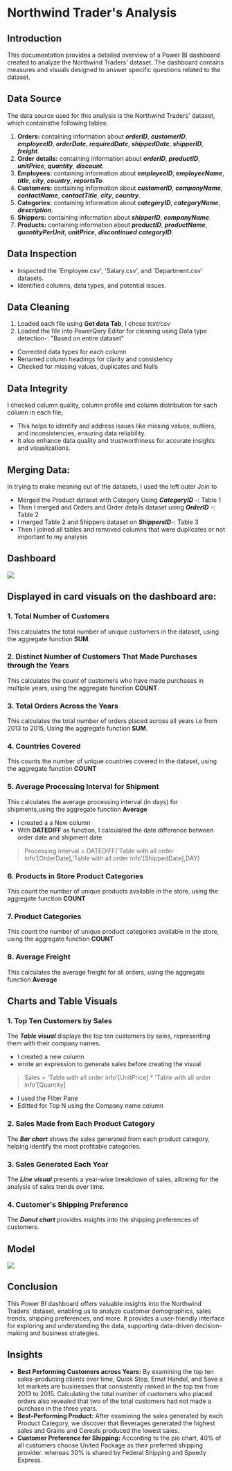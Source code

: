 # Northwind Trader's Analysis
## Introduction
This documentation provides a detailed overview of a Power BI dashboard created to analyze the Northwind Traders' dataset. The dashboard contains measures and visuals designed to answer specific questions related to the dataset.
## Data Source
The data source used for this analysis is the Northwind Traders' dataset, which containsthe following tables:
1. **Orders:** containing information about **_orderID_**,	**_customerID_**,	**_employeeID_**,	**_orderDate_**, **_requiredDate_**,	**_shippedDate_**,	**_shipperID_**,	**_freight_**.
2. **Order details:** containing information about **_orderID_**,	**_productID_**,	**_unitPrice_**,	**_quantity_**,	**_discount_**.
3. **Employees:** containing information about **_employeeID_**,	**_employeeName_**,	**_title_**,	**_city_**,	**_country_**,	**_reportsTo_**.
4. **Customers:** containing information about **_customerID_**,	**_companyName_**,	**_contactName_**,	**_contactTitle_**,	**_city_**,	**_country_**.
5. **Categories:** containing information about **_categoryID_**,	**_categoryName_**,	**_description_**.
6. **Shippers:** containing information about **_shipperID_**,	**_companyName_**.
7. **Products:** containing information about **_productID_**,	**_productName_**,	**_quantityPerUnit_**,	**_unitPrice_**,	**_discontinued_** **_categoryID_**.
## Data Inspection
- Inspected the 'Employee.csv', 'Salary.csv', and 'Department.csv' datasets.
- Identified columns, data types, and potential issues.
## Data Cleaning
1. Loaded each file using **Get data Tab**, I chose _text/csv_
2. Loaded the file into PowerQery Editor for cleaning using Data type detection-: "Based on entire dataset" 
- Corrected data types for each column
- Renamed column headings for clarity and consistency
- Checked for missing values, duplicates and Nulls
## Data Integrity
I checked column quality, column profile and column distribution for each column in each file;
- This helps to identify and address issues like missing values, outliers, and inconsistencies, ensuring data reliability.
- It also enhance data quality and trustworthiness for accurate insights and visualizations.
## Merging Data:
In trying to make meaning out of the datasets, I used the left outer Join to
- Merged the Product dataset with Category Using **_CategoryID_** -: Table 1
- Then I merged and Orders and Order details dataset using **_OrderID_** -: Table 2
- I merged Table 2 and Shippers dataset on **_ShippersID_**-: Table 3
- Then I joined all tables and removed columns that were duplicates or not important to my analysis
## Dashboard
![](https://github.com/AnietieJohnson/Northwind-Trader-s-Analysis-Using-PowerBi/blob/main/Dashboard.png)

## Displayed in card visuals on the dashboard are:
### 1. Total Number of Customers
This calculates the total number of unique customers in the dataset, using the aggregate function **SUM**.
### 2. Distinct Number of Customers That Made Purchases through the Years
This calculates the count of customers who have made purchases in multiple years, using the aggregate function **COUNT**.
### 3. Total Orders Across the Years
This calculates the total number of orders placed across all years i.e from 2013 to 2015, Using the aggregate function **SUM**.
### 4. Countries Covered
This counts the number of unique countries covered in the dataset, using the aggregate function **COUNT**
### 5. Average Processing Interval for Shipment
This calculates the average processing interval (in days) for shipments,using the aggregate function **Average**
- I created a a New column
- With **DATEDIFF** as function, I calculated the date difference between order date and shipment date
> Processing interval = DATEDIFF('Table with all order info'[OrderDate],'Table with all order info'[ShippedDate],DAY) 
### 6. Products in Store  Product Categories
This count the number of unique products available in the store, using the aggregate function **COUNT**
### 7. Product Categories
This count the number of unique product categories available in the store, using the aggregate function **COUNT** 
### 8. Average Freight
This calculates the average freight for all orders, using the aggregate function **Average**
## Charts and Table Visuals
### 1. Top Ten Customers by Sales
The **_Table visual_** displays the top ten customers by sales, representing them with their company names.
- I created a new column
- wrote an expression to generate sales before creating the visual
> Sales = 'Table with all order info'[UnitPrice] * 'Table with all order info'[Quantity]
- I used the Filter Pane
- Editted for Top N using the Company name column
### 2. Sales Made from Each Product Category
The **_Bar chart_** shows the sales generated from each product category, helping identify the most profitable categories.
### 3. Sales Generated Each Year
The **_Line visual_** presents a year-wise breakdown of sales, allowing for the analysis of sales trends over time.
### 4. Customer's Shipping Preference
The **_Donut chart_** provides insights into the shipping preferences of customers.
## Model
![](https://github.com/AnietieJohnson/Northwind-Trader-s-Analysis-Using-PowerBi/blob/main/Model.png)

## Conclusion
This Power BI dashboard offers valuable insights into the Northwind Traders' dataset, enabling us to analyze customer demographics, sales trends, shipping preferences, and more. It provides a user-friendly interface for exploring and understanding the data, supporting data-driven decision-making and business strategies.
## Insights
- **Best Performing Customers across Years:** By examining the top ten sales-producing clients over time, Quick Stop, Ernst Handel, and Save a lot markets are businesses that consistently ranked in the top ten from 2013 to 2015. Calculating the total number of customers who placed orders also revealed that two of the total customers had not made a purchase in the three years.
- **Best-Performing Product:** After examining the sales generated by each Product Category, we discover that Beverages generated the highest sales and Grains and Cereals produced the lowest sales.
- **Customer Preference for Shipping:** According to the pie chart, 40% of all customers choose United Package as their preferred shipping provider. whereas 30% is shared by Federal Shipping and Speedy Express.






